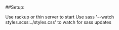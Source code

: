 ##Setup:

Use rackup or thin server to start
Use sass '--watch styles.scss:../styles.css' to watch for sass updates

